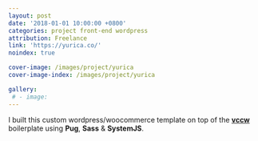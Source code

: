 ```yaml
---
layout: post
date: '2018-01-01 10:00:00 +0800'
categories: project front-end wordpress
attribution: Freelance
link: 'https://yurica.co/'
noindex: true

cover-image: /images/project/yurica
cover-image-index: /images/project/yurica

gallery:
 # - image: 
---
```


I built this custom wordpress/woocommerce template on top of the [**vccw**](http://vccw.cc/) boilerplate using **Pug**, **Sass** & **SystemJS**. 
